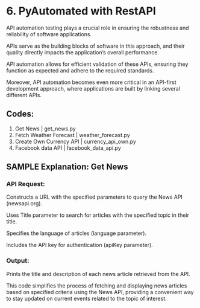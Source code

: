 # 6. PyAutomated with RestAPI
API automation testing plays a crucial role in ensuring the robustness and reliability of software applications. 

APIs serve as the building blocks of software in this approach, and their quality directly impacts the application’s overall performance. 

API automation allows for efficient validation of these APIs, ensuring they function as expected and adhere to the required standards.

Moreover, API automation becomes even more critical in an API-first development approach, where applications are built by linking several different APIs.

## Codes:

1. Get News | get_news.py
2. Fetch Weather Forecast | weather_forecast.py
3. Create Own Currency API | currency_api_own.py
4. Facebook data API | facebook_data_api.py


## SAMPLE Explanation: Get News

### API Request:

Constructs a URL with the specified parameters to query the News API (newsapi.org).

Uses Title parameter to search for articles with the specified topic in their title.

Specifies the language of articles (language parameter).

Includes the API key for authentication (apiKey parameter).

### Output:

Prints the title and description of each news article retrieved from the API.


This code simplifies the process of fetching and displaying news articles based on specified criteria using the News API, providing a convenient way to stay updated on current events related to the topic of interest.




